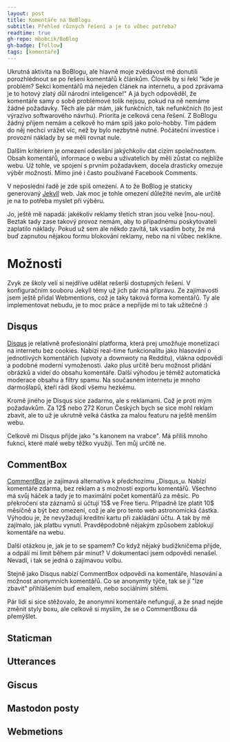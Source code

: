 ```yaml
---
layout: post
title: Komentáře na BoBlogu
subtitle: Přehled různých řešení a je to vůbec potřeba?
readtime: true
gh-repo: mbobcik/BoBlog
gh-badge: [follow]
tags: [komentáře]
---
```


Ukrutná aktivita na BoBlogu, ale hlavně moje zvědavost mě donutili porozhlédnout se po řešení komentářů k článkům.
Člověk by si řekl "kde je problém? Sekci komentářů má nejeden článek na internetu, a pod zprávama je to hotový zlatý důl národní inteligence!"
A já bych odpověděl, že komentáře samy o sobě problémové tolik nejsou, pokud na ně nemáme žádné požadavky.
Těch ale pár mám, jak funkčních, tak nefunkčních (to jest výrazivo softwarového návrhu).
Priorita je celková cena řešení. 
Z BoBlogu žádný příjem nemám a celkově ho mám spíš jako polo-hobby.
Tím pádem do něj nechci vrážet víc, než by bylo nezbytně nutné.
Počáteční investice i provozní náklady by se měli rovnat nule. 

Dalším kritériem je omezení odesílání jakýchkoliv dat cizím společnostem. 
Obsah komentářů, informace o webu a uživatelích by měli zůstat co nejblíže webu. 
Už tohle, ve spojení s prvním požadavkem, docela drasticky omezuje výběr možností.
Mimo jiné i často používané Facebook Comments.

V neposlední řadě je zde spíš omezení.
A to že BoBlog je staticky generovaný [Jekyll](https://jekyllrb.com/) web.
Jak moc je tohle omezení důležité nevím, ale určitě je na to potřeba myslet při výběru.

Jo, ještě mě napadá: jakékoliv reklamy třetích stran jsou velké \[nou-nou\].
Beztak tady zase takový provoz nemám, aby to případnému poskytovateli zaplatilo náklady.
Pokud už sem ale někdo zavítá, tak vsadím boty, že má buď zapnutou nějakou formu blokování reklamy,
nebo na ni vůbec neklikne.

# Možnosti
Zvyk ze školy velí si nejdříve udělat rešerši dostupných řešení.
V konfiguračním souboru Jekyll témy už jich pár má přípravu.
Ze zajímavosti jsem ještě přidal Webmentions, což je taky taková forma komentářů.
Ty ale implementovat nebudu, je to moc práce a nepřijde mi to tak užitečné :)

## Disqus
[Disqus](https://disqus.com/) je relativně profesionální platforma, která prej umožňuje monetizaci na internetu bez cookies. 
Nabízí real-time funkcionalitu jako hlasování o jednotlivých komentářích (upvoty a downwoty na Redditu), vlákna odpovědí a podobné moderní vymoženosti. 
Jako plus určitě beru možnost přidání obrázků a videí do obsahu komentáře. 
Další výhodou je téměž automatická moderace obsahu a filtry spamu. 
Na současném internetu je mnoho darmošlapů, kteří rádi škodí všemu hezkému.

Kromě jiného je Disqus sice zadarmo, ale s reklamami.
Což je proti mým požadavkům.
Za 12$ nebo 272 Korun Českých bych se sice mohl reklam zbavit, ale to už je ukrutně velká částka za malou featuru na ještě menším webu. 

Celkově mi Disqus přijde jako "s kanonem na vrabce".
Má příliš mnoho fukncí, které malé weby těžko využijí.
Ten můj určitě ne.

## CommentBox
[CommentBox](https://commentbox.io/) je zajímavá alternativa k předchozímu _Disqus_u. 
Nabízí komentáře zdarma, bez reklam a s možností exportu komentářů.
Všechno má svůj háček a tady je to maximální počet komentářů za měsíc.
Po překročení sta záznamů si účtují 15$ ve Free tieru.
Případně lze platit 10$ měsíčně a být bez omezení, což je ale pro tento web astronomická částka.
Výhodou je, že nevyžadují kreditní kartu při zakládání účtu. 
A tak by mě zajímalo, jak platbu vynutí.
Pravděpodobně nějakým způsobem zablokují komentáře na webu.

Další otázkou je, jak je to se spamem? 
Co když nějaký budižkničema přijde, a odpálí mi limit během pár minut?
V dokumentaci jsem odpovědi nenašel.
Nevadí, i tak se jedná o zajímavou volbu.

Stejně jako Disqus nabízí CommentBox odpovědi na komentáře, hlasování a možnost anonymních komentářů.
Co se anonymity týče, tak se jí "lze zbavit" přihlášením buď emailem, nebo sociálními sítěmi.

Pár lidí si sice stěžovalo, že anonymní komentáře nefungují, a že snad nejde změnit styly boxu,
ale celkově si myslím, že se o CommentBoxu dá přemýšlet.

## Staticman

## Utterances

## Giscus

## Mastodon posty

## Webmetions

